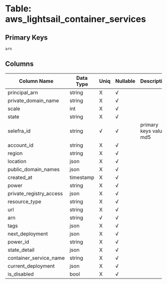 # Table: aws_lightsail_container_services

## Primary Keys 

```
arn
```


## Columns 

|  Column Name   |  Data Type  | Uniq | Nullable | Description | 
|  ----  | ----  | ----  | ----  | ---- | 
| principal_arn | string | X | √ |  | 
| private_domain_name | string | X | √ |  | 
| scale | int | X | √ |  | 
| state | string | X | √ |  | 
| selefra_id | string | √ | √ | primary keys value md5 | 
| account_id | string | X | √ |  | 
| region | string | X | √ |  | 
| location | json | X | √ |  | 
| public_domain_names | json | X | √ |  | 
| created_at | timestamp | X | √ |  | 
| power | string | X | √ |  | 
| private_registry_access | json | X | √ |  | 
| resource_type | string | X | √ |  | 
| url | string | X | √ |  | 
| arn | string | √ | √ |  | 
| tags | json | X | √ |  | 
| next_deployment | json | X | √ |  | 
| power_id | string | X | √ |  | 
| state_detail | json | X | √ |  | 
| container_service_name | string | X | √ |  | 
| current_deployment | json | X | √ |  | 
| is_disabled | bool | X | √ |  | 


